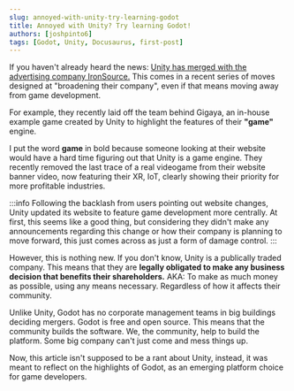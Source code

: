 ```yaml
---
slug: annoyed-with-unity-try-learning-godot
title: Annoyed with Unity? Try learning Godot!
authors: [joshpinto6]
tags: [Godot, Unity, Docusaurus, first-post]
---
```


If you haven't already heard the news: [Unity has merged with the advertising company IronSource.](https://blog.unity.com/news/welcome-ironsource) This comes in a recent series of moves designed at "broadening their company", even if that means moving away from game development. 

For example, they recently laid off the team behind Gigaya, an in-house example game created by Unity to highlight the features of their **"game"** engine. 

I put the word **game** in bold because someone looking at their website would have a hard time figuring out that Unity is a game engine. They recently removed the last trace of a real videogame from their website banner video, now featuring their XR, IoT, clearly showing their priority for more profitable industries.

:::info
Following the backlash from users pointing out website changes, Unity updated its website to feature game development more centrally. At first, this seems like a good thing, but considering they didn't make any announcements regarding this change or how their company is planning to move forward, this just comes across as just a form of damage control.
:::

However, this is nothing new. If you don't know, Unity is a publically traded company. This means that they are **legally obligated to make any business **decision that **benefits** their shareholders**.** AKA: To make as much money as possible, using any means necessary. Regardless of how it affects their community.

Unlike Unity, Godot has no corporate management teams in big buildings deciding mergers. Godot is free and open source. This means that the community builds the software. We, the community, help to build the platform. Some big company can't just come and mess things up.

Now, this article isn't supposed to be a rant about Unity, instead, it was meant to reflect on the highlights of Godot, as an emerging platform choice for game developers.

